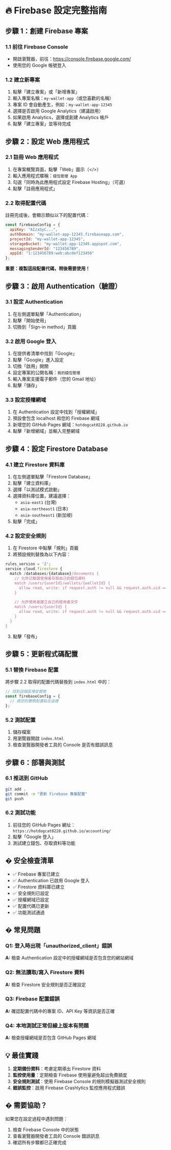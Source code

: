 # 🔥 Firebase 設定完整指南

## 步驟 1：創建 Firebase 專案

### 1.1 前往 Firebase Console
- 開啟瀏覽器，前往：https://console.firebase.google.com/
- 使用您的 Google 帳號登入

### 1.2 建立新專案
1. 點擊「建立專案」或「新增專案」
2. 輸入專案名稱：`my-wallet-app`（或您喜歡的名稱）
3. 專案 ID 會自動產生，例如：`my-wallet-app-12345`
4. 選擇是否啟用 Google Analytics（建議啟用）
5. 如果啟用 Analytics，選擇或創建 Analytics 帳戶
6. 點擊「建立專案」並等待完成

## 步驟 2：設定 Web 應用程式

### 2.1 註冊 Web 應用程式
1. 在專案概覽頁面，點擊「Web」圖示（</>）
2. 輸入應用程式暱稱：`錢包管理 App`
3. 勾選「同時為此應用程式設定 Firebase Hosting」（可選）
4. 點擊「註冊應用程式」

### 2.2 取得配置代碼
註冊完成後，會顯示類似以下的配置代碼：
```javascript
const firebaseConfig = {
  apiKey: "AIzaSyC...",
  authDomain: "my-wallet-app-12345.firebaseapp.com",
  projectId: "my-wallet-app-12345",
  storageBucket: "my-wallet-app-12345.appspot.com",
  messagingSenderId: "123456789",
  appId: "1:123456789:web:abcdef123456"
};
```
**重要：複製這段配置代碼，稍後需要使用！**

## 步驟 3：啟用 Authentication（驗證）

### 3.1 設定 Authentication
1. 在左側選單點擊「Authentication」
2. 點擊「開始使用」
3. 切換到「Sign-in method」頁籤

### 3.2 啟用 Google 登入
1. 在提供者清單中找到「Google」
2. 點擊「Google」進入設定
3. 切換「啟用」開關
4. 設定專案的公開名稱：`我的錢包管理`
5. 輸入專案支援電子郵件（您的 Gmail 地址）
6. 點擊「儲存」

### 3.3 設定授權網域
1. 在 Authentication 設定中找到「授權網域」
2. 預設會包含 localhost 和您的 Firebase 網域
3. 新增您的 GitHub Pages 網域：`hotdogcat0228.github.io`
4. 點擊「新增網域」並輸入完整網域

## 步驟 4：設定 Firestore Database

### 4.1 建立 Firestore 資料庫
1. 在左側選單點擊「Firestore Database」
2. 點擊「建立資料庫」
3. 選擇「以測試模式啟動」
4. 選擇資料庫位置，建議選擇：
   - `asia-east1` (台灣)
   - `asia-northeast1` (日本)
   - `asia-southeast1` (新加坡)
5. 點擊「完成」

### 4.2 設定安全規則
1. 在 Firestore 中點擊「規則」頁籤
2. 將預設規則替換為以下內容：
```javascript
rules_version = '2';
service cloud.firestore {
  match /databases/{database}/documents {
    // 允許已驗證使用者存取自己的錢包資料
    match /users/{userId}/wallets/{walletId} {
      allow read, write: if request.auth != null && request.auth.uid == userId;
    }
    
    // 允許使用者建立自己的使用者文件
    match /users/{userId} {
      allow read, write: if request.auth != null && request.auth.uid == userId;
    }
  }
}
```
3. 點擊「發布」

## 步驟 5：更新程式碼配置

### 5.1 替換 Firebase 配置
將步驟 2.2 取得的配置代碼替換到 `index.html` 中的：
```javascript
// 找到這個區塊並替換
const firebaseConfig = {
  // 將您的實際配置貼在這裡
};
```

### 5.2 測試配置
1. 儲存檔案
2. 用瀏覽器開啟 `index.html`
3. 檢查瀏覽器開發者工具的 Console 是否有錯誤訊息

## 步驟 6：部署與測試

### 6.1 推送到 GitHub
```bash
git add .
git commit -m "更新 Firebase 專案配置"
git push
```

### 6.2 測試功能
1. 前往您的 GitHub Pages 網址：
   `https://hotdogcat0228.github.io/accounting/`
2. 點擊「Google 登入」
3. 測試建立錢包、存取資料等功能

## � 安全檢查清單

- ✅ Firebase 專案已建立
- ✅ Authentication 已啟用 Google 登入
- ✅ Firestore 資料庫已建立
- ✅ 安全規則已設定
- ✅ 授權網域已設定
- ✅ 配置代碼已更新
- ✅ 功能測試通過

## � 常見問題

### Q1: 登入時出現「unauthorized_client」錯誤
**A:** 檢查 Authentication 設定中的授權網域是否包含您的網站網域

### Q2: 無法讀取/寫入 Firestore 資料
**A:** 檢查 Firestore 安全規則是否正確設定

### Q3: Firebase 配置錯誤
**A:** 確認配置代碼中的專案 ID、API Key 等資訊是否正確

### Q4: 本地測試正常但線上版本有問題
**A:** 檢查授權網域是否包含 GitHub Pages 網域

## 💡 最佳實踐

1. **定期備份資料**：考慮定期導出 Firestore 資料
2. **監控使用量**：定期檢查 Firebase 使用量避免超出免費額度
3. **安全規則測試**：使用 Firebase Console 的規則模擬器測試安全規則
4. **錯誤監控**：啟用 Firebase Crashlytics 監控應用程式錯誤

## � 需要協助？

如果您在設定過程中遇到問題：
1. 檢查 Firebase Console 中的狀態
2. 查看瀏覽器開發者工具的 Console 錯誤訊息
3. 確認所有步驟都已正確完成

